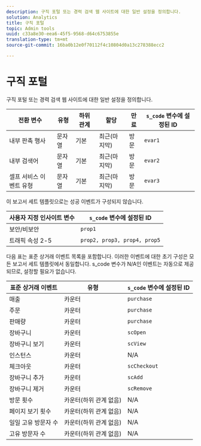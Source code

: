 ```yaml
---
description: 구직 포털 또는 경력 검색 웹 사이트에 대한 일반 설정을 정의합니다.
solution: Analytics
title: 구직 포털
topic: Admin tools
uuid: c33a8e30-eea6-45f5-9568-d64c6753855e
translation-type: tm+mt
source-git-commit: 16ba0b12e0f70112f4c10804d0a13c278388ecc2

---
```



# 구직 포털

구직 포털 또는 경력 검색 웹 사이트에 대한 일반 설정을 정의합니다.

| 전환 변수 | 유형 | 하위 관계 | 할당 | 만료 | `s_code` 변수에 설정된 ID |
|---|---|---|---|---|---|
| 내부 판촉 행사 | 문자열 | 기본 | 최근(마지막) | 방문 | `evar1` |
| 내부 검색어 | 문자열 | 기본 | 최근(마지막) | 방문 | `evar2` |
| 셀프 서비스 이벤트 유형 | 문자열 | 기본 | 최근(마지막) | 방문 | `evar3` |

이 보고서 세트 템플릿으로는 성공 이벤트가 구성되지 않습니다.

| 사용자 지정 인사이트 변수 | `s_code` 변수에 설정된 ID |
|---|---|
| 보안/비보안 | `prop1` |
| 트래픽 속성 2-5 | `prop2, prop3, prop4, prop5` |

다음 표는 표준 상거래 이벤트 목록을 포함합니다. 이러한 이벤트에 대한 초기 구성은 모든 보고서 세트 템플릿에서 동일합니다. s_code 변수가 N/A인 이벤트는 자동으로 제공되므로, 설정할 필요가 없습니다.

| 표준 상거래 이벤트 | 유형 | `s_code` 변수에 설정된 ID |
|---|---|---|
| 매출  | 카운터 | `purchase` |
| 주문 | 카운터 | `purchase` |
| 판매량 | 카운터 | `purchase` |
| 장바구니 | 카운터 | `scOpen` |
| 장바구니 보기 | 카운터 | `scView` |
| 인스턴스 | 카운터 | N/A |
| 체크아웃 | 카운터 | `scCheckout` |
| 장바구니 추가 | 카운터 | `scAdd` |
| 장바구니 제거 | 카운터 | `scRemove` |
| 방문 횟수 | 카운터(하위 관계 없음) | N/A |
| 페이지 보기 횟수 | 카운터(하위 관계 없음) | N/A |
| 일일 고유 방문자 수 | 카운터(하위 관계 없음) | N/A |
| 고유 방문자 수 | 카운터(하위 관계 없음) | N/A |

